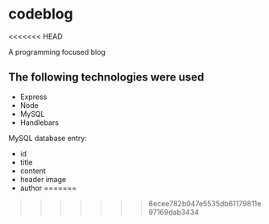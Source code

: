 # codeblog
<<<<<<< HEAD

A programming focused blog

## The following technologies were used
* Express
* Node
* MySQL
* Handlebars

MySQL database entry:
* id
* title
* content
* header image
* author
=======
>>>>>>> 8ecee782b047e5535db61179811e97169dab3434
